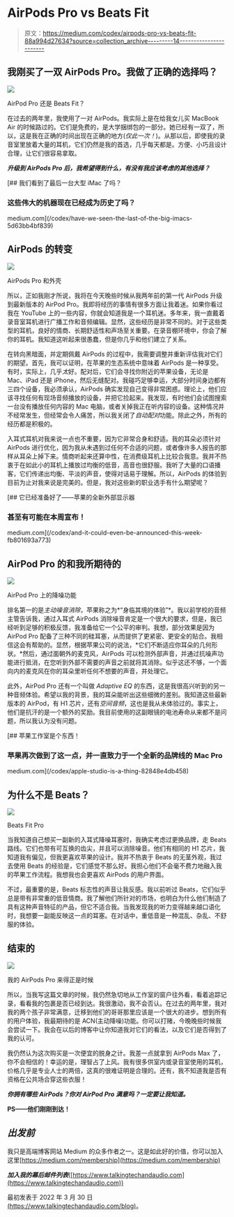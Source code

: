# AirPods Pro vs Beats Fit

> 原文：<https://medium.com/codex/airpods-pro-vs-beats-fit-88a994d27634?source=collection_archive---------14----------------------->

## 我刚买了一双 AirPods Pro。我做了正确的选择吗？

![](img/ad39ae38a94004bf5ab4e016396ea07b.png)

AirPod Pro 还是 Beats Fit？

在过去的两年里，我使用了一对 AirPods。我实际上是在给我女儿买 MacBook Air 的时候路过的。它们是免费的，是大学捆绑包的一部分。她已经有一双了，所以，这是我在正确的时间出现在正确的地方(*仅此一次！*)。从那以后，即使我的录音室里放着大量的耳机，它们仍然是我的首选，几乎每天都是。方便、小巧且设计合理，让它们很容易拿取。

***升级到 AirPods Pro 后，我希望得到什么，有没有我应该考虑的其他选择？***

[](/codex/have-we-seen-the-last-of-the-big-imacs-5d63bb4bf839) [## 我们看到了最后一台大型 iMac 了吗？

### 这些伟大的机器现在已经成为历史了吗？

medium.com](/codex/have-we-seen-the-last-of-the-big-imacs-5d63bb4bf839) 

## AirPods 的转变

![](img/a099d78d0f6da936d4b6cd057535f81d.png)

AirPods Pro 和外壳

所以，正如我刚才所说，我将在今天晚些时候从我两年前的第一代 AirPods 升级到最新版本的 AirPod Pro。我即将经历的事情有很多方面让我着迷。如果你看过我在 YouTube 上的一些内容，你就会知道我是一个耳机迷。多年来，我一直戴着录音室耳机进行广播工作和音频编辑。显然，这些经历是非常不同的。对于这些类型的耳机，良好的情商、长期舒适性和声场至关重要。在录音棚环境中，你会了解你的耳机。我知道这听起来很愚蠢，但是你几乎和他们建立了关系。

在转向黑暗面，并定期佩戴 AirPods 的过程中，我需要调整并重新评估我对它们的期望。首先，我可以证明，在苹果的生态系统中意味着 AirPods 是一种享受。有时，实际上，几乎*太*好。配对后，它们会寻找你附近的苹果设备，无论是 Mac、iPad 还是 iPhone，然后无缝配对。我碰巧足够幸运，大部分时间身边都有三四个设备，我必须承认，AirPods 确实发现自己变得非常困惑。理论上，他们应该寻找任何有现场音频播放的设备，并把它捡起来。我发现，有时他们会试图搜索一台没有播放任何内容的 Mac 电脑，或者关掉我正在听内容的设备。这种情况并不经常发生，但经常会令人痛苦，所以我关闭了*自动配对*功能。除此之外，所有的经历都是积极的。

入耳式耳机对我来说一点也不重要，因为它非常合身和舒适。我的耳朵必须针对 AirPods 进行优化，因为我从未遇到过任何不合适的问题，或者像许多人报告的那样从耳朵上掉下来。情商听起来还算中性，在消费级耳机上比较合我意。我并不热衷于在如此小的耳机上播放过均衡的低音，高音也很舒服。我听了大量的口语播客，它们传递出均衡、平淡的声音，使得对话易于理解。所以，AirPods 的体验到目前为止对我来说是完美的。但是，我对这些新的职业选手有什么期望呢？

[](/codex/and-it-could-even-be-announced-this-week-fb801693a773) [## 它已经准备好了——苹果的全新外部显示器

### 甚至有可能在本周宣布！

medium.com](/codex/and-it-could-even-be-announced-this-week-fb801693a773) 

## AirPod Pro 的和我所期待的

![](img/62b86cd1591661331b5e9021feaabc7e.png)

AirPod Pro 上的降噪功能

排名第一的是*主动噪音消除*，苹果称之为*“身临其境的体验”*。我以前学校的音频主管告诉我，通过入耳式 AirPods 消除噪音肯定是一个很大的要求，但是，我已经听到足够的积极反馈，我准备给它一个公平的审判。我想，部分效果是因为 AirPod Pro 配备了三种不同的硅耳塞，从而提供了更紧密、更安全的贴合。我相信这会有帮助的。显然，根据苹果公司的说法，*它们不断适应你耳朵的几何形状。*然后，通过面朝外的麦克风，AirPods 可以检测外部声音，并通过抗噪声功能进行抵消，在您听到外部不需要的声音之前就将其消除。似乎这还不够，一个面向内的麦克风在你的耳朵里听任何不想要的声音，并处理它。

此外，AirPod Pro 还有一个叫做 *Adaptive EQ* 的东西，这是我很高兴听到的另一种音频体验。希望以我的背景，我的耳朵能听出这些细微的差别。我知道这些最新版本的 AirPod，有 H1 芯片，还有*空间音频*，这也是我从未体验过的。事实上，他们是抗汗的是一个额外的奖励。我目前使用的这副眼镜的电池寿命从来都不是问题，所以我认为没有问题。

[](/codex/apple-studio-is-a-thing-82848e4db458) [## 苹果工作室是个东西！

### 苹果再次做到了这一点，并一直致力于一个全新的品牌线的 Mac Pro

medium.com](/codex/apple-studio-is-a-thing-82848e4db458) 

## 为什么不是 Beats？

![](img/322af3a5b413621ff268dc6d9042a497.png)

Beats Fit Pro

当我知道自己想买一副新的入耳式降噪耳塞时，我确实考虑过更换品牌，走 Beats 路线。它们也带有可互换的齿尖，并且可以消除噪音。他们有相同的 H1 芯片，我知道我有偏见，但我更喜欢苹果的设计。我并不热衷于 Beats 的无茎外观，我过去使用 Beats 的经验是，它们感觉不那么好。我担心他们不会毫不费力地融入我的苹果工作流程。我想我也会更喜欢 AirPods 的用户界面。

不过，最重要的是，Beats 标志性的声音让我反感。我以前听过 Beats，它们似乎总是带有非常重的低音情商。我了解他们所针对的市场，也明白为什么他们制造了具有这种声音特征的产品，但它不适合我。当我发现我的听力变得越来越口语化时，我想要一副能反映这一点的耳塞。在对话中，重低音是一种混乱、杂乱、不舒服的体验。

## 结束的

![](img/8ecfe00a7b1abcfc018267b22b116ddb.png)

我的 AirPods Pro 来得正是时候

所以，当我写这篇文章的时候，我仍然急切地从工作室的窗户往外看，看着追踪记录，看看我的包裹是否已经到达。我很激动，我不会否认。在过去的两年里，我对我的两个孩子非常满意，迁移到他们的哥哥那里应该是一个很大的进步。想到所有的用户体验，我最期待的是 ACN(主动降噪)功能。你可以打赌，今晚晚些时候我会尝试一下。我会在以后的博客中让你知道我对它们的看法，以及它们是否得到了我的认可。

我仍然认为这次购买是一次便宜的脱身之计。我差一点就拿到 AirPods Max 了，你不会相信的！幸运的是，理智占了上风。我有很多供室内或录音室使用的耳机，价格几乎是专业人士的两倍，这真的很难证明是合理的。还有，我不知道我是否有资格在公共场合穿这些衣服！

***你拥有哪些 AirPods？你对 AirPod Pro 满意吗？一定要让我知道。***

**PS——他们刚刚到达！**

## ***出发前***

我只是高端博客网站 Medium 的众多作者之一。这是如此好的价值，你可以加入这里[https://medium.com/membership](https://medium.com/membership)

***加入我的幕后邮件列表***([https://www.talkingtechandaudio.com](https://www.talkingtechandaudio.com))

最初发表于 2022 年 3 月 30 日[(https://www.talkingtechandaudio.com/blog)](https://www.talkingtechandaudio.com/blog)。